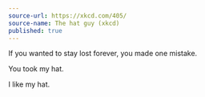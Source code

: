 ```yaml
---
source-url: https://xkcd.com/405/
source-name: The hat guy (xkcd)
published: true
---
```


<p>If you wanted to stay lost forever, you made one mistake.</p>

<p>You took my hat.</p>

<p>I like my hat.</p>


